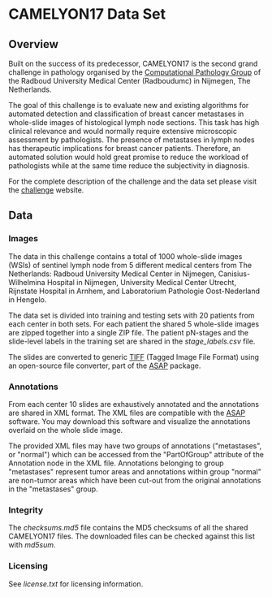 # CAMELYON17 Data Set
## Overview
Built on the success of its predecessor, CAMELYON17 is the second grand challenge in pathology organised by the [Computational Pathology Group](http://www.diagnijmegen.nl/index.php/Digital_Pathology) of the Radboud University Medical Center (Radboudumc) in Nijmegen, The Netherlands.

The goal of this challenge is to evaluate new and existing algorithms for automated detection and classification of breast cancer metastases in whole-slide images of histological lymph node sections. This task has high clinical relevance and would normally require extensive microscopic assessment by pathologists. The presence of metastases in lymph nodes has therapeutic implications for breast cancer patients. Therefore, an automated solution would hold great promise to reduce the workload of pathologists while at the same time reduce the subjectivity in diagnosis.

For the complete description of the challenge and the data set please visit the [challenge](https://camelyon17.grand-challenge.org) website.

## Data
### Images
The data in this challenge contains a total of 1000 whole-slide images (WSIs) of sentinel lymph node from 5 different medical centers from The Netherlands: Radboud University Medical Center in Nijmegen, Canisius-Wilhelmina Hospital in Nijmegen, University Medical Center Utrecht, Rijnstate Hospital in Arnhem, and Laboratorium Pathologie Oost-Nederland in Hengelo.

The data set is divided into training and testing sets with 20 patients from each center in both sets. For each patient the shared 5 whole-slide images are zipped together into a single ZIP file. The patient pN-stages and the slide-level labels in the training set are shared in the *stage_labels.csv* file.

The slides are converted to generic [TIFF](https://www.awaresystems.be/imaging/tiff/bigtiff.html) (Tagged Image File Format) using an open-source file converter, part of the [ASAP](https://github.com/GeertLitjens/ASAP) package.

### Annotations
From each center 10 slides are exhaustively annotated and the annotations are shared in XML format. The XML files are compatible with the [ASAP](https://github.com/GeertLitjens/ASAP) software. You may download this software and visualize the annotations overlaid on the whole slide image.

The provided XML files may have two groups of annotations ("metastases", or "normal") which can be accessed from the "PartOfGroup" attribute of the Annotation node in the XML file. Annotations belonging to group "metastases" represent tumor areas and annotations within group "normal" are non-tumor areas which have been cut-out from the original annotations in the "metastases" group.

### Integrity
The *checksums.md5* file contains the MD5 checksums of all the shared CAMELYON17 files. The downloaded files can be checked against this list with *md5sum*.

### Licensing
See *license.txt* for licensing information.
